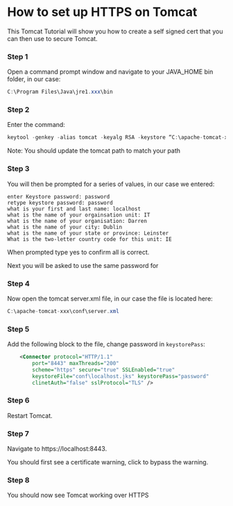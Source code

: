 # How to set up HTTPS on Tomcat

This Tomcat Tutorial will show you how to create a self signed cert that you can then use to secure Tomcat.

### Step 1

Open a command prompt window and navigate to your JAVA_HOME bin folder, in our case:
```java
C:\Program Files\Java\jre1.xxx\bin
```


### Step 2

Enter the command:
```java
keytool -genkey -alias tomcat -keyalg RSA -keystore “C:\apache-tomcat-xxx\conf\localhost.jks”
```
Note: You should update the tomcat path to match your path 


### Step 3

You will then be prompted for a series of values, in our case we entered:

```
enter Keystore password: password  
retype keystore password: password
what is your first and last name: localhost
what is the name of your orgainsation unit: IT
what is the name of your organisation: Darren
what is the name of your city: Dublin
what is the name of your state or province: Leinster
What is the two-letter country code for this unit: IE
```
When prompted type yes to confirm all is correct.

Next you will be asked to use the same password for <tomcat>
  

### Step 4

Now open the tomcat server.xml file, in our case the file is located here:

```java
C:\apache-tomcat-xxx\conf\server.xml
```

### Step 5

Add the following block to the file, change password in `keystorePass`:

```xml
	<Connector protocol="HTTP/1.1"
		port="8443" maxThreads="200"
		scheme="https" secure="true" SSLEnabled="true"
		keystoreFile="conf\localhost.jks" keystorePass="password"
		clinetAuth="false" sslProtocol="TLS" />
```

### Step 6

Restart Tomcat.


### Step 7

Navigate to https://localhost:8443.

You should first see a certificate warning, click to bypass the warning.


### Step 8

You should now see Tomcat working over HTTPS
